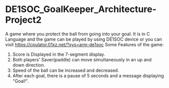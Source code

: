 # DE1SOC_GoalKeeper_Architecture-Project2
A game where you protect the ball from going into your goal. It is in C Language and the game can be played by using DE1SOC device or you can visit https://cpulator.01xz.net/?sys=arm-de1soc
Some Features of the game:
1) Score is Displayed in the 7-segment display.
2) Both players' Saver(paddle) can move simultaneously in an up and down direction.
3) Speed of the ball can be increased and decreased.
4) After each goal,  there is a pause of 5 seconds and a message displaying "Goal!".
